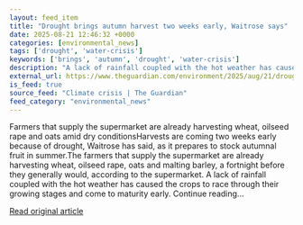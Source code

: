 ```yaml
---
layout: feed_item
title: "Drought brings autumn harvest two weeks early, Waitrose says"
date: 2025-08-21 12:46:32 +0000
categories: [environmental_news]
tags: ['drought', 'water-crisis']
keywords: ['brings', 'autumn', 'drought', 'water-crisis']
description: "A lack of rainfall coupled with the hot weather has caused the crops to race through their growing stages and come to maturity early"
external_url: https://www.theguardian.com/environment/2025/aug/21/drought-autumn-harvest-two-weeks-early-waitrose
is_feed: true
source_feed: "Climate crisis | The Guardian"
feed_category: "environmental_news"
---
```


Farmers that supply the supermarket are already harvesting wheat, oilseed rape and oats amid dry conditionsHarvests are coming two weeks early because of drought, Waitrose has said, as it prepares to stock autumnal fruit in summer.The farmers that supply the supermarket are already harvesting wheat, oilseed rape, oats and malting barley, a fortnight before they generally would, according to the supermarket. A lack of rainfall coupled with the hot weather has caused the crops to race through their growing stages and come to maturity early. Continue reading...

[Read original article](https://www.theguardian.com/environment/2025/aug/21/drought-autumn-harvest-two-weeks-early-waitrose)
